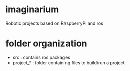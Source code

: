 # imaginarium
Robotic projects based on RaspberryPi and ros

# folder organization
 - src : contains ros packages
 - project_* : folder containing files to build/run a project

 

